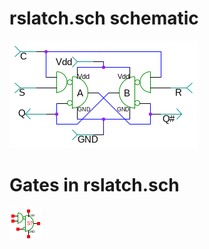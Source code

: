 # rslatch.sch schematic
![rslatch.sch](rslatch.png)
# Gates in rslatch.sch
[ ![nor1and](nor1and-sym.png) ](nor1and.html)
